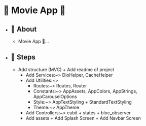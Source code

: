 # 🔗 Movie App 🎥

- ## 💭 About
  - Movie App 🎥...
- ## 🐾 Steps
  - Add structure (MVC) + Add readme of project
    - Add Services:~> DioHelper, CacheHelper
    - Add Utilities:~>
      - Routes:~> Routes, Router
      - Constants:~> AppAssets, AppColors, AppStrings, AppCarouselOptions
      - Style:~> AppTextStyling + StandardTextStyling
      - Theme:~> AppTheme
    - Add Controllers:~> cubit + states + bloc_observer
    - Add assets + Add Splash Screen + Add Navbar Screen
